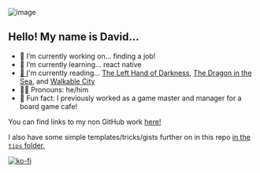![image](https://i.imgur.com/zobZxld.jpg)

## Hello! My name is David...

- 🔭 I’m currently working on... finding a job!
- 🌱 I’m currently learning... react native
- [📖 I](https://www.goodreads.com/user/show/91776686-david-vogel)'m currently reading... [The Left Hand of Darkness](https://openlibrary.org/books/OL26775854M/The_Left_hand_of_Darkness), [The Dragon in the Sea](https://openlibrary.org/books/OL10936431M/The_Dragon_in_the_Sea), and [Walkable City](https://openlibrary.org/books/OL27953058M/Walkable_City)
- 🙋‍♂️ Pronouns: he/him
- 🎲 Fun fact: I previously worked as a game master and manager for a board game cafe!

You can find links to my non GitHub work [here!](https://github.com/davidvdev/davidvdev/blob/main/related-links-showcase.md)

I also have some simple templates/tricks/gists further on in this repo [in the `tips` folder.](https://github.com/davidvdev/davidvdev/blob/main/tips)

[![ko-fi](https://ko-fi.com/img/githubbutton_sm.svg)](https://ko-fi.com/S6S55K9XD)
